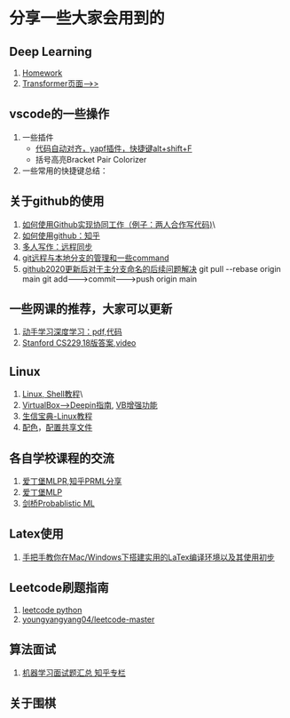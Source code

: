 # 分享一些大家会用到的
## Deep Learning
1. [Homework](dl/)
2. [Transformer页面-->>](Transformers/TFM.md)
## vscode的一些操作
1. 一些插件
    * [代码自动对齐，yapf插件，快捷键alt+shift+F](https://blog.csdn.net/lemonbit/article/details/118077612)
    * 括号高亮Bracket Pair Colorizer
3. 一些常用的快捷键总结：

## 关于github的使用
1. [如何使用Github实现协同工作（例子：两人合作写代码)](https://blog.csdn.net/Jenny_WJN/article/details/104209062?utm_medium=distribute.pc_relevant.none-task-blog-2%7Edefault%7EBlogCommendFromMachineLearnPai2%7Edefault-2.control&depth_1-utm_source=distribute.pc_relevant.none-task-blog-2%7Edefault%7EBlogCommendFromMachineLearnPai2%7Edefault-2.control)\
2. [如何使用github：知乎](https://www.zhihu.com/question/30119197/answer/1877067450)
3. [多人写作：远程同步](https://blog.csdn.net/qq_39584294/article/details/81393751?utm_medium=distribute.pc_relevant.none-task-blog-baidujs_baidulandingword-5&spm=1001.2101.3001.4242)
4. [git远程与本地分支的管理和一些command](https://blog.csdn.net/duxing_langzi/article/details/80295573?ops_request_misc=%257B%2522request%255Fid%2522%253A%2522162120622216780261991859%2522%252C%2522scm%2522%253A%252220140713.130102334..%2522%257D&request_id=162120622216780261991859&biz_id=0&utm_medium=distribute.pc_search_result.none-task-blog-2~all~sobaiduend~default-1-80295573.first_rank_v2_pc_rank_v29&utm_term=git+%E5%88%A0%E9%99%A4%E8%BF%9C%E7%A8%8B%E5%88%86%E6%94%AF%E5%91%BD%E4%BB%A4)
5. [github2020更新后对于主分支命名的后续问题解决](https://www.programmerall.com/article/99191802313/)
    git pull --rebase origin main
    git add--->commit--->push origin main

## 一些网课的推荐，大家可以更新
1. [动手学习深度学习：pdf,代码](http://zh.d2l.ai/)
2. [Stanford CS229](http://cs229.stanford.edu/syllabus.html),[18版答案](https://github.com/Kivy-CN/Stanford-CS-229-CN),[video](https://www.bilibili.com/video/BV16J411t71N?from=search&seid=12149886800661889550)
## Linux
1. [Linux, Shell教程](https://www.runoob.com/linux/linux-install.html)\
2. [VirtualBox-->Deepin指南](https://zhuanlan.zhihu.com/p/133094497),  [VB增强功能](https://zhuanlan.zhihu.com/p/80904653)
3. [生信宝典-Linux教程](http://www.ehbio.com/tutorial/%E7%94%9F%E4%BF%A1%E5%AE%9D%E5%85%B8-Linux%E6%95%99%E7%A8%8B.pdf)
4. [配色](https://blog.csdn.net/weixin_43734095/article/details/105035484?utm_medium=distribute.pc_relevant.none-task-blog-2%7Edefault%7EBlogCommendFromBaidu%7Edefault-5.control&depth_1-utm_source=distribute.pc_relevant.none-task-blog-2%7Edefault%7EBlogCommendFromBaidu%7Edefault-5.control)，[配置共享文件](https://blog.csdn.net/K12706/article/details/108859979?ops_request_misc=&request_id=&biz_id=102&utm_term=Deepin%E9%85%8D%E7%BD%AE%E5%85%B1%E4%BA%AB%E6%96%87%E4%BB%B6%E5%A4%B9&utm_medium=distribute.pc_search_result.none-task-blog-2~all~sobaiduweb~default-4-.first_rank_v2_pc_rank_v29&spm=1018.2226.3001.4187)

## 各自学校课程的交流
1. [爱丁堡MLPR](https://mlpr.inf.ed.ac.uk/2020/),[知乎PRML分享](https://www.zhihu.com/column/c_67216774)
2. [爱丁堡MLP](https://www.learn.ed.ac.uk/webapps/blackboard/content/listContent.jsp?course_id=_86205_1&content_id=_5970402_1&mode=reset)
3. [剑桥Probablistic ML](https://www.cl.cam.ac.uk/teaching/2021/LE49/materials.html)

## Latex使用
1. [手把手教你在Mac/Windows下搭建实用的LaTex编译环境以及其使用初步](https://zhuanlan.zhihu.com/p/27211972)
## Leetcode刷题指南
1. [leetcode python](https://lei-d.gitbook.io/leetcode/)
2. [youngyangyang04/leetcode-master](https://github.com/youngyangyang04/leetcode-master/tree/master/problems)

## 算法面试
1. [机器学习面试题汇总 知乎专栏](https://www.zhihu.com/column/c_12961250)
## 关于围棋
